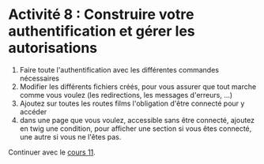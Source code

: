 # Activité 8 : Construire votre authentification et gérer les autorisations

1. Faire toute l'authentification avec les différentes commandes nécessaires
2. Modifier les différents fichiers créés, pour vous assurer que tout marche comme vous voulez (les redirections, les messages d'erreurs, ...)
3. Ajoutez sur toutes les routes films l'obligation d'être connecté pour y accéder
4. dans une page que vous voulez, accessible sans être connecté, ajoutez en twig une condition, pour afficher une section si vous êtes connecté, une autre si vous ne l'êtes pas.


Continuer avec le [cours 11](<19 cours 11.md>).